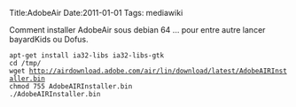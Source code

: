 Title:AdobeAir
Date:2011-01-01
Tags:  mediawiki

Comment installer AdobeAir sous debian 64 ... pour entre autre lancer
bayardKids ou Dofus.

`apt-get install ia32-libs ia32-libs-gtk`\
`cd /tmp/`\
`wget `[`http://airdownload.adobe.com/air/lin/download/latest/AdobeAIRInstaller.bin`](http://airdownload.adobe.com/air/lin/download/latest/AdobeAIRInstaller.bin)\
`chmod 755 AdobeAIRInstaller.bin`\
`./AdobeAIRInstaller.bin`

